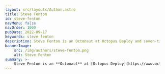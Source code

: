 ```yaml
---
layout: src/layouts/Author.astro
title: Steve Fenton
id: steve-fenton
navMenu: false
navOrder: 1000
pubDate: 2022-09-17
keywords: steve fenton
description: Steve Fenton is an Octonaut at Octopus Deploy and seven-time Microsoft MVP for developer technologies. He’s a Software Punk and writer.
bannerImage:
    src: /img/authors/steve-fenton.png
    alt: Steve Fenton
summary: >-
    Steve Fenton is an **Octonaut** at [Octopus Deploy](https://www.octopus.com/) and seven-time Microsoft MVP for developer technologies. He’s a [Software Punk](/blog/2020/07/the-software-punk-revolution/), an author, a programming-architect, a pragmatist/abstractionist, and a generalising-generalist.
---
```

